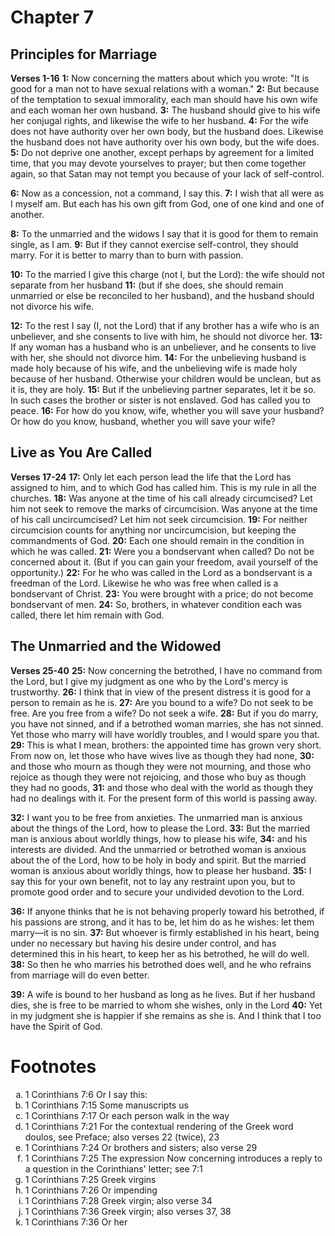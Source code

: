 # Chapter 7
## Principles for Marriage
**Verses 1-16**
**1:** Now concerning the matters about which you wrote: "It is good for a man not to have sexual relations with a woman."
**2:** But because of the temptation to sexual immorality, each man should have his own wife and each woman her own husband.
**3:** The husband should give to his wife her conjugal rights, and likewise the wife to her husband.
**4:** For the wife does not have authority over her own body, but the husband does. Likewise the husband does not have authority over his own body, but the wife does.
**5:** Do not deprive one another, except perhaps by agreement for a limited time, that you may devote yourselves to prayer; but then come together again, so that Satan may not tempt you because of your lack of self-control.

**6:** Now as a concession, not a command, I say this.
**7:** I wish that all were as I myself am. But each has his own gift from God, one of one kind and one of another.

**8:** To the unmarried and the widows I say that it is good for them to remain single, as I am.
**9:** But if they cannot exercise self-control, they should marry. For it is better to marry than to burn with passion.

**10:** To the married I give this charge (not I, but the Lord): the wife should not separate from her husband
**11:** (but if she does, she should remain unmarried or else be reconciled to her husband), and the husband should not divorce his wife.

**12:** To the rest I say (I, not the Lord) that if any brother has a wife who is an unbeliever, and she consents to live with him, he should not divorce her.
**13:** If any woman has a husband who is an unbeliever, and he consents to live with her, she should not divorce him.
**14:** For the unbelieving husband is made holy because of his wife, and the unbelieving wife is made holy because of her husband. Otherwise your children would be unclean, but as it is, they are holy.
**15:** But if the unbelieving partner separates, let it be so. In such cases the brother or sister is not enslaved. God has called you to peace.
**16:** For how do you know, wife, whether you will save your husband? Or how do you know, husband, whether you will save your wife?

## Live as You Are Called
**Verses 17-24**
**17:** Only let each person lead the life that the Lord has assigned to him, and to which God has called him. This is my rule in all the churches.
**18:** Was anyone at the time of his call already circumcised? Let him not seek to remove the marks of circumcision. Was anyone at the time of his call uncircumcised? Let him not seek circumcision.
**19:** For neither circumcision counts for anything nor uncircumcision, but keeping the commandments of God.
**20:** Each one should remain in the condition in which he was called.
**21:** Were you a bondservant when called? Do not be concerned about it. (But if you can gain your freedom, avail yourself of the opportunity.)
**22:** For he who was called in the Lord as a bondservant is a freedman of the Lord. Likewise he who was free when called is a bondservant of Christ.
**23:** You were brought with a price; do not become bondservant of men.
**24:** So, brothers, in whatever condition each was called, there let him remain with God.

## The Unmarried and the Widowed
**Verses 25-40**
**25:** Now concerning the betrothed, I have no command from the Lord, but I give my judgment as one who by the Lord's mercy is trustworthy.
**26:** I think that in view of the present distress it is good for a person to remain as he is.
**27:** Are you bound to a wife? Do not seek to be free. Are you free from a wife? Do not seek a wife.
**28:** But if you do marry, you have not sinned, and if a betrothed woman marries, she has not sinned. Yet those who marry will have worldly troubles, and I would spare you that.
**29:** This is what I mean, brothers: the appointed time has grown very short. From now on, let those who have wives live as though they had none,
**30:** and those who mourn as though they were not mourning, and those who rejoice as though they were not rejoicing, and those who buy as though they had no goods,
**31:** and those who deal with the world as though they had no dealings with it. For the present form of this world is passing away.

**32:** I want you to be free from anxieties. The unmarried man is anxious about the things of the Lord, how to please the Lord.
**33:** But the married man is anxious about worldly things, how to please his wife,
**34:** and his interests are divided. And the unmarried or betrothed woman is anxious about the of the Lord, how to be holy in body and spirit. But the married woman is anxious about worldly things, how to please her husband.
**35:** I say this for your own benefit, not to lay any restraint upon you, but to promote good order and to secure your undivided devotion to the Lord.

**36:** If anyone thinks that he is not behaving properly toward his betrothed, if his passions are strong, and it has to be, let him do as he wishes: let them marry—it is no sin.
**37:** But whoever is firmly established in his heart, being under no necessary but having his desire under control, and has determined this in his heart, to keep her as his betrothed, he will do well.
**38:** So then he who marries his betrothed does well, and he who refrains from marriage will do even better.

**39:** A wife is bound to her husband as long as he lives. But if her husband dies, she is free to be married to whom she wishes, only in the Lord
**40:** Yet in my judgment she is happier if she remains as she is. And I think that I too have the Spirit of God.

# Footnotes
<ol type='a'>
	<li>1 Corinthians 7:6 Or I say this:</li>
	<li>1 Corinthians 7:15 Some manuscripts us</li>
	<li>1 Corinthians 7:17 Or each person walk in the way</li>
	<li>1 Corinthians 7:21 For the contextual rendering of the Greek word doulos, see Preface; also verses 22 (twice), 23</li>
	<li>1 Corinthians 7:24 Or brothers and sisters; also verse 29</li>
	<li>1 Corinthians 7:25 The expression Now concerning introduces a reply to a question in the Corinthians&#x27; letter; see 7:1</li>
	<li>1 Corinthians 7:25 Greek virgins</li>
	<li>1 Corinthians 7:26 Or impending</li>
	<li>1 Corinthians 7:28 Greek virgin; also verse 34</li>
	<li>1 Corinthians 7:36 Greek virgin; also verses 37, 38</li>
	<li>1 Corinthians 7:36 Or her</li>
</ol>
